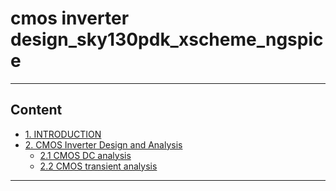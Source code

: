 # cmos inverter design_sky130pdk_xscheme_ngspice
---
## Content
- [1. INTRODUCTION](#1-INTRODUCTION)
- [2. CMOS Inverter Design and Analysis](##1-Tools-and-PDK-setup)
  - [2.1 CMOS DC analysis](##11-Tools-and-PDK-setup)
  - [2.2 CMOS transient analysis](##12-Tools-and-PDK-setup)
---

